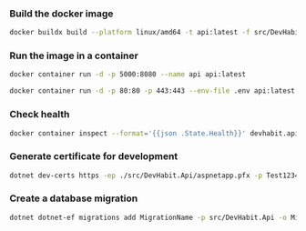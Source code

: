### Build the docker image

```sh
docker buildx build --platform linux/amd64 -t api:latest -f src/DevHabit.Api/Dockerfile .
```

### Run the image in a container

```sh
docker container run -d -p 5000:8080 --name api api:latest

docker container run -d -p 80:80 -p 443:443 --env-file .env api:latest
```

### Check health

```sh
docker container inspect --format='{{json .State.Health}}' devhabit.api
```

### Generate certificate for development

```sh
dotnet dev-certs https -ep ./src/DevHabit.Api/aspnetapp.pfx -p Test1234!
```
### Create a database migration

```sh
dotnet dotnet-ef migrations add MigrationName -p src/DevHabit.Api -o Migrations/Application
```
